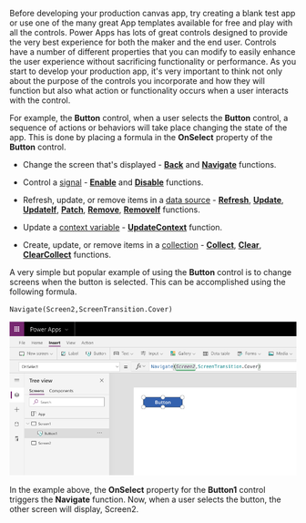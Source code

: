 Before developing your production canvas app, try creating a blank test
app or use one of the many great App templates available for free and
play with all the controls. Power Apps has lots of great controls
designed to provide the very best experience for both the maker and the
end user. Controls have a number of different properties that you can modify
to easily enhance the user experience without sacrificing functionality
or performance. As you start to develop your production app, it's very
important to think not only about the purpose of the controls you
incorporate and how they will function but also what action or functionality occurs
when a user interacts with the control.

For example, the **Button** control, when a user selects
the **Button** control, a sequence of actions or behaviors will take
place changing the state of the app. This is done by placing a formula
in the **OnSelect** property of the **Button** control.

- Change the screen that's displayed -
    [**Back**](/powerapps/maker/canvas-apps/functions/function-navigate/?azure-portal=true)
    and
    [**Navigate**](/powerapps/maker/canvas-apps/functions/function-navigate/?azure-portal=true)
    functions.

- Control a
    [signal](/powerapps/maker/canvas-apps/functions/signals/?azure-portal=true) -
    [**Enable**](/powerapps/maker/canvas-apps/functions/function-enable-disable/?azure-portal=true)
    and
    [**Disable**](/powerapps/maker/canvas-apps/functions/function-enable-disable/?azure-portal=true)
    functions.

- Refresh, update, or remove items in a [data
    source](/powerapps/maker/canvas-apps/working-with-data-sources/?azure-portal=true) -
    [**Refresh**](/powerapps/maker/canvas-apps/functions/function-refresh/?azure-portal=true),
    [**Update**](/powerapps/maker/canvas-apps/functions/function-update-updateif/?azure-portal=true),
    [**UpdateIf**](/powerapps/maker/canvas-apps/functions/function-update-updateif/?azure-portal=true),
    [**Patch**](/powerapps/maker/canvas-apps/functions/function-patch/?azure-portal=true),
    [**Remove**](/powerapps/maker/canvas-apps/functions/function-remove-removeif/?azure-portal=true),
    [**RemoveIf**](/powerapps/maker/canvas-apps/functions/function-remove-removeif/?azure-portal=true)
    functions.

- Update a [context
    variable](/powerapps/maker/canvas-apps/working-with-variables?azure-portal=true#use-a-context-variable) -
    [**UpdateContext**](/powerapps/maker/canvas-apps/functions/function-updatecontext/?azure-portal=true)
    function.

- Create, update, or remove items in a
    [collection](/powerapps/maker/canvas-apps/working-with-data-sources?azure-portal=true#collections) -
    [**Collect**](/powerapps/maker/canvas-apps/functions/function-clear-collect-clearcollect/?azure-portal=true),
    [**Clear**](/powerapps/maker/canvas-apps/functions/function-clear-collect-clearcollect/?azure-portal=true),
    [**ClearCollect**](/powerapps/maker/canvas-apps/functions/function-clear-collect-clearcollect/?azure-portal=true)
    functions.

A very simple but popular example of using the **Button** control is
to change screens when the button is selected. This can be accomplished
using the following formula.

```powerappsfl
Navigate(Screen2,ScreenTransition.Cover)
```

![Screenshot of Power Apps Tree view Button control.](../media/navigate-button.png)

In the example above, the **OnSelect** property for the **Button1**
control triggers the **Navigate** function. Now, when a user selects the
button, the other screen will display, Screen2.

